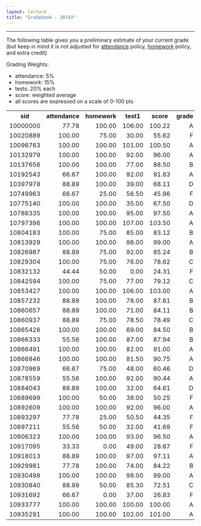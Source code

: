 ```yaml
---
layout: lecture
title: "Gradebook - 20743"
---
```


-----

The following table gives you a preliminary estimate of your current grade (but keep in mind it is not adjusted for <a href="../syllabus#attendance-policy">attendance</a> policy, <a href="../syllabus#hw-policy">homework</a> policy, and extra credit)

Grading Weights:

- attendance: 5%
- homework: 15%
- tests: 20% each
- score: weighted average
- all scores are expressed on a scale of 0-100 pts

<!-- html table generated in R 3.2.3 by xtable 1.8-2 package -->
<!-- Fri Mar  4 14:34:00 2016 -->
<table >
<tr> <th> sid </th> <th> attendance </th> <th> homework </th> <th> test1 </th> <th> score </th> <th> grade </th>  </tr>
  <tr> <td align="right"> 10000000 </td> <td align="right"> 77.78 </td> <td align="right"> 100.00 </td> <td align="right"> 106.00 </td> <td align="right"> 100.22 </td> <td align="right"> A </td> </tr>
  <tr> <td align="right"> 10020889 </td> <td align="right"> 100.00 </td> <td align="right"> 75.00 </td> <td align="right"> 30.00 </td> <td align="right"> 55.62 </td> <td align="right"> F </td> </tr>
  <tr> <td align="right"> 10096763 </td> <td align="right"> 100.00 </td> <td align="right"> 100.00 </td> <td align="right"> 101.00 </td> <td align="right"> 100.50 </td> <td align="right"> A </td> </tr>
  <tr> <td align="right"> 10132979 </td> <td align="right"> 100.00 </td> <td align="right"> 100.00 </td> <td align="right"> 92.00 </td> <td align="right"> 96.00 </td> <td align="right"> A </td> </tr>
  <tr> <td align="right"> 10137656 </td> <td align="right"> 100.00 </td> <td align="right"> 100.00 </td> <td align="right"> 77.00 </td> <td align="right"> 88.50 </td> <td align="right"> B </td> </tr>
  <tr> <td align="right"> 10192543 </td> <td align="right"> 66.67 </td> <td align="right"> 100.00 </td> <td align="right"> 92.00 </td> <td align="right"> 91.83 </td> <td align="right"> A </td> </tr>
  <tr> <td align="right"> 10397978 </td> <td align="right"> 88.89 </td> <td align="right"> 100.00 </td> <td align="right"> 39.00 </td> <td align="right"> 68.11 </td> <td align="right"> D </td> </tr>
  <tr> <td align="right"> 10749963 </td> <td align="right"> 66.67 </td> <td align="right"> 25.00 </td> <td align="right"> 56.50 </td> <td align="right"> 45.96 </td> <td align="right"> F </td> </tr>
  <tr> <td align="right"> 10775140 </td> <td align="right"> 100.00 </td> <td align="right"> 100.00 </td> <td align="right"> 35.00 </td> <td align="right"> 67.50 </td> <td align="right"> D </td> </tr>
  <tr> <td align="right"> 10786335 </td> <td align="right"> 100.00 </td> <td align="right"> 100.00 </td> <td align="right"> 95.00 </td> <td align="right"> 97.50 </td> <td align="right"> A </td> </tr>
  <tr> <td align="right"> 10797396 </td> <td align="right"> 100.00 </td> <td align="right"> 100.00 </td> <td align="right"> 107.00 </td> <td align="right"> 103.50 </td> <td align="right"> A </td> </tr>
  <tr> <td align="right"> 10804183 </td> <td align="right"> 100.00 </td> <td align="right"> 75.00 </td> <td align="right"> 85.00 </td> <td align="right"> 83.12 </td> <td align="right"> B </td> </tr>
  <tr> <td align="right"> 10813929 </td> <td align="right"> 100.00 </td> <td align="right"> 100.00 </td> <td align="right"> 98.00 </td> <td align="right"> 99.00 </td> <td align="right"> A </td> </tr>
  <tr> <td align="right"> 10826987 </td> <td align="right"> 88.89 </td> <td align="right"> 75.00 </td> <td align="right"> 92.00 </td> <td align="right"> 85.24 </td> <td align="right"> B </td> </tr>
  <tr> <td align="right"> 10829304 </td> <td align="right"> 100.00 </td> <td align="right"> 75.00 </td> <td align="right"> 76.00 </td> <td align="right"> 78.62 </td> <td align="right"> C </td> </tr>
  <tr> <td align="right"> 10832132 </td> <td align="right"> 44.44 </td> <td align="right"> 50.00 </td> <td align="right"> 0.00 </td> <td align="right"> 24.31 </td> <td align="right"> F </td> </tr>
  <tr> <td align="right"> 10842594 </td> <td align="right"> 100.00 </td> <td align="right"> 75.00 </td> <td align="right"> 77.00 </td> <td align="right"> 79.12 </td> <td align="right"> C </td> </tr>
  <tr> <td align="right"> 10853427 </td> <td align="right"> 100.00 </td> <td align="right"> 100.00 </td> <td align="right"> 106.00 </td> <td align="right"> 103.00 </td> <td align="right"> A </td> </tr>
  <tr> <td align="right"> 10857232 </td> <td align="right"> 88.89 </td> <td align="right"> 100.00 </td> <td align="right"> 78.00 </td> <td align="right"> 87.61 </td> <td align="right"> B </td> </tr>
  <tr> <td align="right"> 10860657 </td> <td align="right"> 88.89 </td> <td align="right"> 100.00 </td> <td align="right"> 71.00 </td> <td align="right"> 84.11 </td> <td align="right"> B </td> </tr>
  <tr> <td align="right"> 10860937 </td> <td align="right"> 88.89 </td> <td align="right"> 75.00 </td> <td align="right"> 78.50 </td> <td align="right"> 78.49 </td> <td align="right"> C </td> </tr>
  <tr> <td align="right"> 10865426 </td> <td align="right"> 100.00 </td> <td align="right"> 100.00 </td> <td align="right"> 69.00 </td> <td align="right"> 84.50 </td> <td align="right"> B </td> </tr>
  <tr> <td align="right"> 10866333 </td> <td align="right"> 55.56 </td> <td align="right"> 100.00 </td> <td align="right"> 87.00 </td> <td align="right"> 87.94 </td> <td align="right"> B </td> </tr>
  <tr> <td align="right"> 10866491 </td> <td align="right"> 100.00 </td> <td align="right"> 100.00 </td> <td align="right"> 82.00 </td> <td align="right"> 91.00 </td> <td align="right"> A </td> </tr>
  <tr> <td align="right"> 10866846 </td> <td align="right"> 100.00 </td> <td align="right"> 100.00 </td> <td align="right"> 81.50 </td> <td align="right"> 90.75 </td> <td align="right"> A </td> </tr>
  <tr> <td align="right"> 10870969 </td> <td align="right"> 66.67 </td> <td align="right"> 75.00 </td> <td align="right"> 48.00 </td> <td align="right"> 60.46 </td> <td align="right"> D </td> </tr>
  <tr> <td align="right"> 10878559 </td> <td align="right"> 55.56 </td> <td align="right"> 100.00 </td> <td align="right"> 92.00 </td> <td align="right"> 90.44 </td> <td align="right"> A </td> </tr>
  <tr> <td align="right"> 10884043 </td> <td align="right"> 88.89 </td> <td align="right"> 100.00 </td> <td align="right"> 32.00 </td> <td align="right"> 64.61 </td> <td align="right"> D </td> </tr>
  <tr> <td align="right"> 10889699 </td> <td align="right"> 100.00 </td> <td align="right"> 50.00 </td> <td align="right"> 38.00 </td> <td align="right"> 50.25 </td> <td align="right"> F </td> </tr>
  <tr> <td align="right"> 10892609 </td> <td align="right"> 100.00 </td> <td align="right"> 100.00 </td> <td align="right"> 92.00 </td> <td align="right"> 96.00 </td> <td align="right"> A </td> </tr>
  <tr> <td align="right"> 10893297 </td> <td align="right"> 77.78 </td> <td align="right"> 25.00 </td> <td align="right"> 50.50 </td> <td align="right"> 44.35 </td> <td align="right"> F </td> </tr>
  <tr> <td align="right"> 10897211 </td> <td align="right"> 55.56 </td> <td align="right"> 50.00 </td> <td align="right"> 32.00 </td> <td align="right"> 41.69 </td> <td align="right"> F </td> </tr>
  <tr> <td align="right"> 10906323 </td> <td align="right"> 100.00 </td> <td align="right"> 100.00 </td> <td align="right"> 93.00 </td> <td align="right"> 96.50 </td> <td align="right"> A </td> </tr>
  <tr> <td align="right"> 10917095 </td> <td align="right"> 33.33 </td> <td align="right"> 0.00 </td> <td align="right"> 49.00 </td> <td align="right"> 28.67 </td> <td align="right"> F </td> </tr>
  <tr> <td align="right"> 10918013 </td> <td align="right"> 88.89 </td> <td align="right"> 100.00 </td> <td align="right"> 97.00 </td> <td align="right"> 97.11 </td> <td align="right"> A </td> </tr>
  <tr> <td align="right"> 10929981 </td> <td align="right"> 77.78 </td> <td align="right"> 100.00 </td> <td align="right"> 74.00 </td> <td align="right"> 84.22 </td> <td align="right"> B </td> </tr>
  <tr> <td align="right"> 10930498 </td> <td align="right"> 100.00 </td> <td align="right"> 100.00 </td> <td align="right"> 98.00 </td> <td align="right"> 99.00 </td> <td align="right"> A </td> </tr>
  <tr> <td align="right"> 10930840 </td> <td align="right"> 88.89 </td> <td align="right"> 50.00 </td> <td align="right"> 85.30 </td> <td align="right"> 72.51 </td> <td align="right"> C </td> </tr>
  <tr> <td align="right"> 10931692 </td> <td align="right"> 66.67 </td> <td align="right"> 0.00 </td> <td align="right"> 37.00 </td> <td align="right"> 26.83 </td> <td align="right"> F </td> </tr>
  <tr> <td align="right"> 10933777 </td> <td align="right"> 100.00 </td> <td align="right"> 100.00 </td> <td align="right"> 100.00 </td> <td align="right"> 100.00 </td> <td align="right"> A </td> </tr>
  <tr> <td align="right"> 10935291 </td> <td align="right"> 100.00 </td> <td align="right"> 100.00 </td> <td align="right"> 102.00 </td> <td align="right"> 101.00 </td> <td align="right"> A </td> </tr>
   </table>
